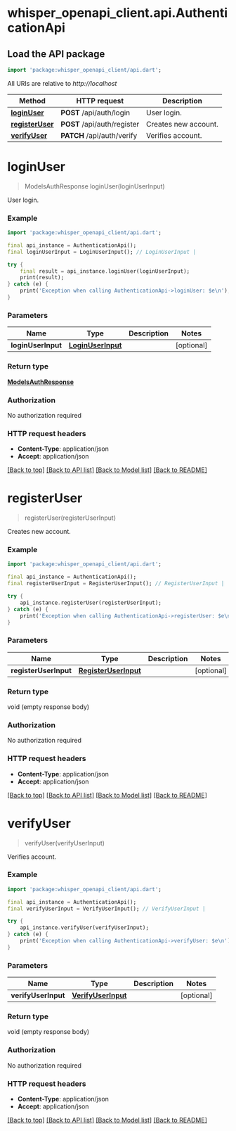 # whisper_openapi_client.api.AuthenticationApi

## Load the API package
```dart
import 'package:whisper_openapi_client/api.dart';
```

All URIs are relative to *http://localhost*

Method | HTTP request | Description
------------- | ------------- | -------------
[**loginUser**](AuthenticationApi.md#loginuser) | **POST** /api/auth/login | User login.
[**registerUser**](AuthenticationApi.md#registeruser) | **POST** /api/auth/register | Creates new account.
[**verifyUser**](AuthenticationApi.md#verifyuser) | **PATCH** /api/auth/verify | Verifies account.


# **loginUser**
> ModelsAuthResponse loginUser(loginUserInput)

User login.

### Example
```dart
import 'package:whisper_openapi_client/api.dart';

final api_instance = AuthenticationApi();
final loginUserInput = LoginUserInput(); // LoginUserInput | 

try {
    final result = api_instance.loginUser(loginUserInput);
    print(result);
} catch (e) {
    print('Exception when calling AuthenticationApi->loginUser: $e\n');
}
```

### Parameters

Name | Type | Description  | Notes
------------- | ------------- | ------------- | -------------
 **loginUserInput** | [**LoginUserInput**](LoginUserInput.md)|  | [optional] 

### Return type

[**ModelsAuthResponse**](ModelsAuthResponse.md)

### Authorization

No authorization required

### HTTP request headers

 - **Content-Type**: application/json
 - **Accept**: application/json

[[Back to top]](#) [[Back to API list]](../README.md#documentation-for-api-endpoints) [[Back to Model list]](../README.md#documentation-for-models) [[Back to README]](../README.md)

# **registerUser**
> registerUser(registerUserInput)

Creates new account.

### Example
```dart
import 'package:whisper_openapi_client/api.dart';

final api_instance = AuthenticationApi();
final registerUserInput = RegisterUserInput(); // RegisterUserInput | 

try {
    api_instance.registerUser(registerUserInput);
} catch (e) {
    print('Exception when calling AuthenticationApi->registerUser: $e\n');
}
```

### Parameters

Name | Type | Description  | Notes
------------- | ------------- | ------------- | -------------
 **registerUserInput** | [**RegisterUserInput**](RegisterUserInput.md)|  | [optional] 

### Return type

void (empty response body)

### Authorization

No authorization required

### HTTP request headers

 - **Content-Type**: application/json
 - **Accept**: application/json

[[Back to top]](#) [[Back to API list]](../README.md#documentation-for-api-endpoints) [[Back to Model list]](../README.md#documentation-for-models) [[Back to README]](../README.md)

# **verifyUser**
> verifyUser(verifyUserInput)

Verifies account.

### Example
```dart
import 'package:whisper_openapi_client/api.dart';

final api_instance = AuthenticationApi();
final verifyUserInput = VerifyUserInput(); // VerifyUserInput | 

try {
    api_instance.verifyUser(verifyUserInput);
} catch (e) {
    print('Exception when calling AuthenticationApi->verifyUser: $e\n');
}
```

### Parameters

Name | Type | Description  | Notes
------------- | ------------- | ------------- | -------------
 **verifyUserInput** | [**VerifyUserInput**](VerifyUserInput.md)|  | [optional] 

### Return type

void (empty response body)

### Authorization

No authorization required

### HTTP request headers

 - **Content-Type**: application/json
 - **Accept**: application/json

[[Back to top]](#) [[Back to API list]](../README.md#documentation-for-api-endpoints) [[Back to Model list]](../README.md#documentation-for-models) [[Back to README]](../README.md)

